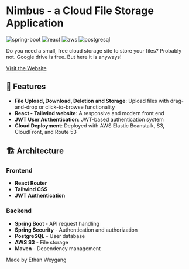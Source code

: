 # Nimbus - a Cloud File Storage Application
![spring-boot](https://img.shields.io/badge/Spring_Boot-6DB33F?style=for-the-badge&logo=spring-boot&logoColor=white)
![react](https://img.shields.io/badge/React-20232A?style=for-the-badge&logo=react&logoColor=61DAFB)
![aws](https://img.shields.io/badge/Amazon_Web_Services-FF9900?style=for-the-badge&logo=amazonwebservices&logoColor=white)
![postgresql](https://img.shields.io/badge/PostgreSQL-316192?style=for-the-badge&logo=postgresql&logoColor=white)
</br>

Do you need a small, free cloud storage site to store your files? Probably not. Google drive is free. But here it is anyways!

[Visit the Website](https://dx26d5982gukc.cloudfront.net/login)

## 🚀 Features

- **File Upload, Download, Deletion and Storage**: Upload files with drag-and-drop or click-to-browse functionality
- **React - Tailwind website**: A responsive and modern front end
- **JWT User Authentication**: JWT-based authentication system
- **Cloud Deployment**: Deployed with AWS Elastic Beanstalk, S3, CloudFront, and Route 53

## 🏗️ Architecture

### Frontend
- **React Router**
- **Tailwind CSS**
- **JWT Authentication**

### Backend
- **Spring Boot** - API request handling
- **Spring Security** - Authentication and authorization
- **PostgreSQL** - User database
- **AWS S3** - File storage
- **Maven** - Dependency management

Made by Ethan Weygang
